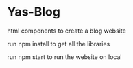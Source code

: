 # Yas-Blog

html components to create a blog website

run npm install to get all the libraries

run npm start to run the website on local
